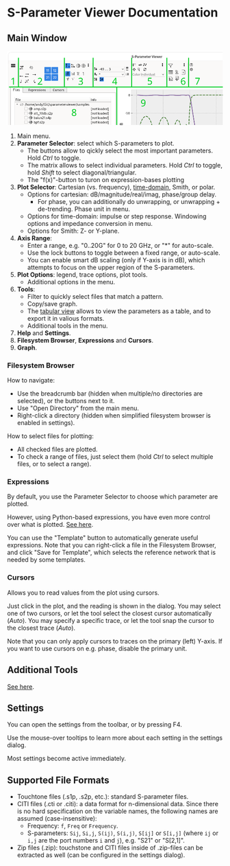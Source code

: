 S-Parameter Viewer Documentation
================================


Main Window
-----------

<img src="./mainwin_numbered.png" width="600" />

1. Main menu.
2. **Parameter Selector**: select which S-parameters to plot.
    - The buttons allow to qickly select the most important parameters. Hold *Ctrl* to toggle.
    - The matrix allows to select individual parameters. Hold *Ctrl* to toggle, hold *Shift* to select diagonal/triangular.
    - The "f(x)"-button to turon on expression-bases plotting
3. **Plot Selector**: Cartesian (vs. frequency),  [time-domain](./timedomain.md), Smith, or polar.
    - Options for cartesian: dB/magnitude/real/imag, phase/group delay.
        - For phase, you can additionally do unwrapping, or unwrapping + de-trending. Phase unit in menu.
    - Options for time-domain: impulse or step response. Windowing options and impedance conversion in menu.
    - Options for Smith: Z- or Y-plane.
4. **Axis Range**:
    - Enter a range, e.g. "0..20G" for 0 to 20 GHz, or "*" for auto-scale.
    - Use the lock buttons to toggle between a fixed range, or auto-scale.
    - You can enable smart dB scaling (only if Y-axis is in dB), which attempts to focus on the upper region of the S-parameters.
5. **Plot Options**: legend, trace options, plot tools.
    - Additional options in the menu.
6. **Tools**:
    - Filter to quickly select files that match a pattern.
    - Copy/save graph.
    - The [tabular view](./tools.md) allows to view the parameters as a table, and to export it in valious formats.
    - Additional tools in the menu.
7. **Help** and **Settings**.
8. **Filesystem Browser**, **Expressions** and **Cursors**.
9. **Graph**.


### Filesystem Browser

How to navigate:
- Use the breadcrumb bar (hidden when multiple/no directories are selected), or the buttons next to it.
- Use "Open Directory" from the main menu.
- Right-click a directory (hidden when simplified filesystem browser is enabled in settings).

How to select files for plotting:
- All checked files are plotted.
- To check a range of files, just select them (hold *Ctrl* to select multiple files, or to select a range).


### Expressions

By default, you use the Parameter Selector to choose which parameter are plotted.

However, using Python-based expressions, you have even more control over what is plotted. [See here](expressions.md).

You can use the "Template" button to automatically generate useful expressions. Note that you can right-click a file in the Filesystem Browser, and click "Save for Template", which selects the reference network that is needed by some templates.


### Cursors

Allows you to read values from the plot using cursors.

Just click in the plot, and the reading is shown in the dialog. You may select one of two cursors, or let the tool select the closest cursor automatically (*Auto*). You may specify a specific trace, or let the tool snap the cursor to the closest trace (*Auto*).

Note that you can only apply cursors to traces on the primary (left) Y-axis. If you want to use cursors on e.g. phase, disable the primary unit.


Additional Tools
----------------

[See here](tools.md).


Settings
--------

You can open the settings from the toolbar, or by pressing F4.

Use the mouse-over tooltips to learn more about each setting in the settings dialog.

Most settings become active immediately.


Supported File Formats
----------------------

- Touchtone files (.s1p, .s2p, etc.): standard S-parameter files.
- CITI files (.cti or .citi): a data format for n-dimensional data. Since there is no hard specification on the variable names, the following names are assumed (case-insensitive):
    - Frequency: `f`, `Freq` or `Frequency`.
    - S-parameters: `Sij`, `Si,j`, `S(ij)`, `S(i,j)`, `S[ij]` or `S[i,j]` (where `ij` or `i,j` are the port numbers `i` and `j`), e.g. "S21" or "S[2,1]".
- Zip files (.zip): touchstone and CITI files inside of .zip-files can be extracted as well (can be configured in the settings dialog).

